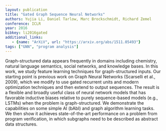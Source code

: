 ```yaml
---
layout: publication
title: "Gated Graph Sequence Neural Networks"
authors: Yujia Li, Daniel Tarlow, Marc Brockschmidt, Richard Zemel
conference: ICLR
year: 2016
bibkey: li2016gated
additional_links:
   - {name: "ArXiV", url: "https://arxiv.org/abs/1511.05493"}
tags: ["GNN", "program analysis"]
---
```

Graph-structured data appears frequently in domains including chemistry, natural
language semantics, social networks, and knowledge bases. In this work, we study
feature learning techniques for graph-structured inputs. Our starting point is previous work on Graph Neural Networks (Scarselli et al., 2009), which we modify
to use gated recurrent units and modern optimization techniques and then extend
to output sequences. The result is a flexible and broadly useful class of neural network models that has favorable inductive biases relative to purely sequence-based
models (e.g., LSTMs) when the problem is graph-structured. We demonstrate the
capabilities on some simple AI (bAbI) and graph algorithm learning tasks. We
then show it achieves state-of-the-art performance on a problem from program
verification, in which subgraphs need to be described as abstract data structures.

